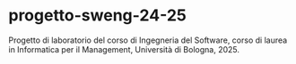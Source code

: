 # progetto-sweng-24-25
Progetto di laboratorio del corso di Ingegneria del Software, corso di laurea in Informatica per il Management, Università di Bologna, 2025.
